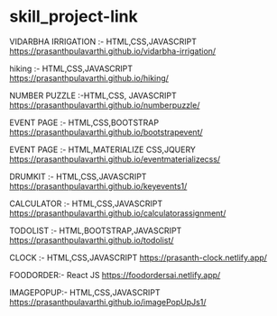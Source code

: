 # skill_project-link

VIDARBHA IRRIGATION :- HTML,CSS,JAVASCRIPT
https://prasanthpulavarthi.github.io/vidarbha-irrigation/


hiking :- HTML,CSS,JAVASCRIPT
https://prasanthpulavarthi.github.io/hiking/


NUMBER PUZZLE :-HTML,CSS, JAVASCRIPT
https://prasanthpulavarthi.github.io/numberpuzzle/


EVENT PAGE :- HTML,CSS,BOOTSTRAP
https://prasanthpulavarthi.github.io/bootstrapevent/

EVENT PAGE :- HTML,MATERIALIZE CSS,JQUERY
https://prasanthpulavarthi.github.io/eventmaterializecss/

DRUMKIT :- HTML,CSS,JAVASCRIPT
https://prasanthpulavarthi.github.io/keyevents1/

CALCULATOR :- HTML,CSS,JAVASCRIPT
https://prasanthpulavarthi.github.io/calculatorassignment/

TODOLIST :- HTML,BOOTSTRAP,JAVASCRIPT
https://prasanthpulavarthi.github.io/todolist/


CLOCK :- HTML,CSS,JAVASCRIPT
https://prasanth-clock.netlify.app/

FOODORDER:- React JS
https://foodordersai.netlify.app/

IMAGEPOPUP:- HTML,CSS,JAVASCRIPT
https://prasanthpulavarthi.github.io/imagePopUpJs1/

